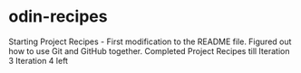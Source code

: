 # odin-recipes
Starting Project Recipes - First modification to the README file.
Figured out how to use Git and GitHub together. 
Completed Project Recipes till Iteration 3
Iteration 4 left